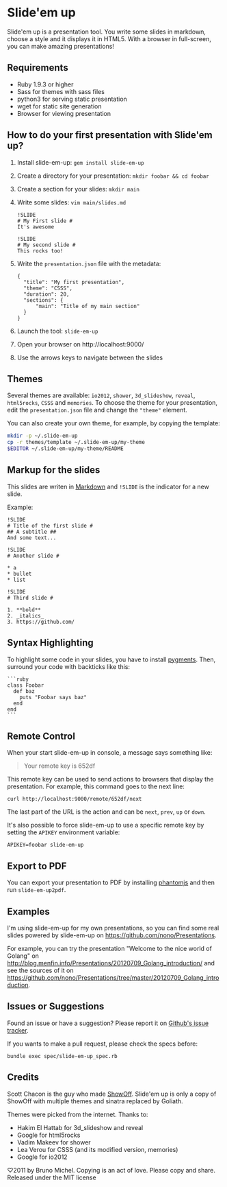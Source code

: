 Slide'em up
===========

Slide'em up is a presentation tool. You write some slides in markdown, choose
a style and it displays it in HTML5. With a browser in full-screen, you can
make amazing presentations!

Requirements
------------

* Ruby 1.9.3 or higher
* Sass for themes with sass files
* python3 for serving static presentation
* wget for static site generation
* Browser for viewing presentation


How to do your first presentation with Slide'em up?
---------------------------------------------------

1. Install slide-em-up: `gem install slide-em-up`
2. Create a directory for your presentation: `mkdir foobar && cd foobar`
3. Create a section for your slides: `mkdir main`
4. Write some slides: `vim main/slides.md`

       !SLIDE
       # My First slide #
       It's awesome

       !SLIDE
       # My second slide #
       This rocks too!

5. Write the `presentation.json` file with the metadata:

       {
         "title": "My first presentation",
         "theme": "CSSS",
         "duration": 20,
         "sections": {
             "main": "Title of my main section"
         }
       }

6. Launch the tool: `slide-em-up`
7. Open your browser on http://localhost:9000/
8. Use the arrows keys to navigate between the slides


Themes
------

Several themes are available: `io2012`, `shower`, `3d_slideshow`, `reveal`,
`html5rocks`, `CSSS` and `memories`. To choose the theme for your
presentation, edit the `presentation.json` file and change the `"theme"`
element.

You can also create your own theme, for example, by copying the template:

```sh
mkdir -p ~/.slide-em-up
cp -r themes/template ~/.slide-em-up/my-theme
$EDITOR ~/.slide-em-up/my-theme/README
```


Markup for the slides
---------------------

This slides are writen in [Markdown](http://daringfireball.net/projects/markdown/syntax)
and `!SLIDE` is the indicator for a new slide.

Example:

    !SLIDE
    # Title of the first slide #
    ## A subtitle ##
    And some text...

    !SLIDE
    # Another slide #

    * a
    * bullet
    * list

    !SLIDE
    # Third slide #

    1. **bold**
    2. _italics_
    3. https://github.com/


Syntax Highlighting
-------------------

To highlight some code in your slides, you have to install
[pygments](http://pygments.org/). Then, surround your code with backticks
like this:

    ```ruby
    class Foobar
      def baz
        puts "Foobar says baz"
      end
    end
    ```


Remote Control
--------------

When your start slide-em-up in console, a message says something like:

> Your remote key is 652df

This remote key can be used to send actions to browsers that display the
presentation. For example, this command goes to the next line:

    curl http://localhost:9000/remote/652df/next

The last part of the URL is the action and can be `next`, `prev`, `up` or
`down`.

It's also possible to force slide-em-up to use a specific remote key by
setting the `APIKEY` environment variable:

    APIKEY=foobar slide-em-up


Export to PDF
-------------

You can export your presentation to PDF by installing
[phantomjs](http://phantomjs.org/) and then run `slide-em-up2pdf`.


Examples
--------

I'm using slide-em-up for my own presentations, so you can find some real
slides powered by slide-em-up on https://github.com/nono/Presentations.

For example, you can try the presentation "Welcome to the nice world of Golang"
on http://blog.menfin.info/Presentations/20120709_Golang_introduction/ and
see the sources of it on
https://github.com/nono/Presentations/tree/master/20120709_Golang_introduction.


Issues or Suggestions
---------------------

Found an issue or have a suggestion? Please report it on
[Github's issue tracker](http://github.com/nono/slide-em-up/issues).

If you wants to make a pull request, please check the specs before:

    bundle exec spec/slide-em-up_spec.rb


Credits
-------

Scott Chacon is the guy who made [ShowOff](https://github.com/schacon/showoff).
Slide'em up is only a copy of ShowOff with multiple themes and sinatra
replaced by Goliath.

Themes were picked from the internet. Thanks to:

- Hakim El Hattab for 3d_slideshow and reveal
- Google for html5rocks
- Vadim Makeev for shower
- Lea Verou for CSSS (and its modified version, memories)
- Google for io2012

♡2011 by Bruno Michel. Copying is an act of love. Please copy and share.
Released under the MIT license
